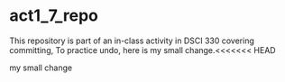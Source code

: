 # act1_7_repo
 
This repository is part of an in-class activity in DSCI 330 covering committing,
To practice undo, here is my small change.<<<<<<< HEAD

my small change